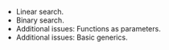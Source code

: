 * Linear search.
* Binary search.
* Additional issues: Functions as parameters.
* Additional issues: Basic generics.
